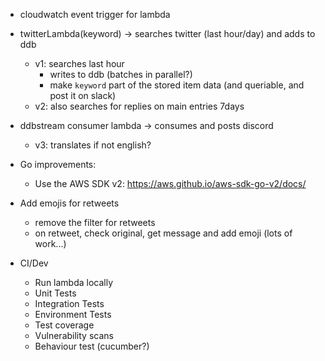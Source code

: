 - cloudwatch event trigger for lambda
- twitterLambda(keyword) -> searches twitter (last hour/day) and adds to ddb
  - v1: searches last hour
    - writes to ddb (batches in parallel?)
    - make `keyword` part of the stored item data (and queriable, and post it on slack)
  - v2: also searches for replies on main entries 7days
- ddbstream consumer lambda -> consumes and posts discord
  - v3: translates if not english?

- Go improvements:
  - Use the AWS SDK v2: https://aws.github.io/aws-sdk-go-v2/docs/

- Add emojis for retweets
  - remove the filter for retweets
  - on retweet, check original, get message and add emoji (lots of work...)

- CI/Dev
  - Run lambda locally
  - Unit Tests
  - Integration Tests
  - Environment Tests
  - Test coverage
  - Vulnerability scans
  - Behaviour test (cucumber?)